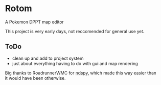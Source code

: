 # Rotom
A Pokemon DPPT map editor

This project is very early days, not reccomended for general use yet.

## ToDo
 - clean up and add to project system
 - just about everything having to do with gui and map rendering

 Big thanks to RoadrunnerWMC for [ndspy](https://github.com/RoadrunnerWMC/ndspy), which made this way easier than it would have been otherwise. 